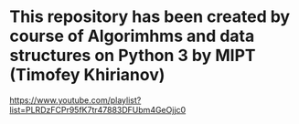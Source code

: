 # This repository has been created by course of Algorimhms and data structures on Python 3 by MIPT (Timofey Khirianov)
<https://www.youtube.com/playlist?list=PLRDzFCPr95fK7tr47883DFUbm4GeOjjc0>